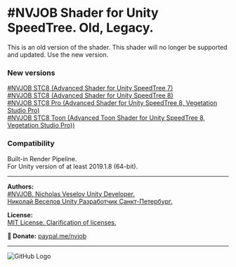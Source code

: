 # #NVJOB Shader for Unity SpeedTree. Old, Legacy.

This is an old version of the shader. This shader will no longer be supported and updated. Use the new version.

### New versions
[#NVJOB STC8 (Advanced Shader for Unity SpeedTree 7)](https://nvjob.github.io/unity/nvjob-stc-7)<br>
[#NVJOB STC8 (Advanced Shader for Unity SpeedTree 8)](https://nvjob.github.io/unity/nvjob-stc-8)<br>
[#NVJOB STC8 Pro (Advanced Shader for Unity SpeedTree 8, Vegetation Studio Pro)](https://nvjob.github.io/unity/nvjob-stc-8-pro)<br>
[#NVJOB STC8 Toon (Advanced Toon Shader for Unity SpeedTree 8, Vegetation Studio Pro))](https://nvjob.github.io/unity/nvjob-stc-8-toon)

### Compatibility
Built-in Render Pipeline.<br>
For Unity version of at least 2019.1.8 (64-bit).

-------------------------------------------------------------------

**Authors:** <br>
[#NVJOB. Nicholas Veselov Unity Developer.](https://nvjob.github.io)<br>
[Николай Веселов Unity Разработчик Санкт-Петербург.](https://nvjob.github.io)

**License:** <br>
[MIT License. Clarification of licenses.](https://nvjob.github.io/mit-license)

**🖤 Donate:** [paypal.me/nvjob](https://paypal.me/nvjob)

-------------------------------------------------------------------

![GitHub Logo](https://raw.githubusercontent.com/nvjob/nvjob.github.io/master/repo/unity%20assets/stc/20/pic/4.jpg)
